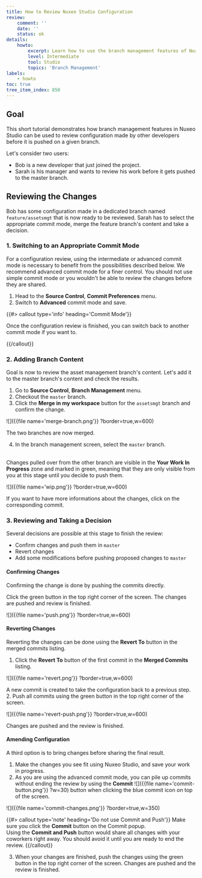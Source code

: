 ```yaml
---
title: How to Review Nuxeo Studio Configuration
review:
    comment: ''
    date: ''
    status: ok
details:
    howto:
        excerpt: Learn how to use the branch management features of Nuxeo Studio to set up a configuration process review.
        level: Intermediate
        tool: Studio
        topics: 'Branch Management'
labels:
    - howto
toc: true
tree_item_index: 850
---
```

## Goal
This short tutorial demonstrates how branch management features in Nuxeo Studio can be used to review configuration made by other developers before it is pushed on a given branch.

Let's consider two users:
- Bob is a new developer that just joined the project.
- Sarah is his manager and wants to review his work before it gets pushed to the master branch.

## Reviewing the Changes
Bob has some configuration made in a dedicated branch named `feature/assetsmgt` that is now ready to be reviewed. Sarah has to select the appropriate commit mode, merge the feature branch's content and take a decision.

### 1. Switching to an Appropriate Commit Mode

For a configuration review, using the intermediate or advanced commit mode is necessary to benefit from the possibilities described below. We recommend advanced commit mode for a finer control. You should not use simple commit mode or you wouldn't be able to review the changes before they are shared.

1. Head to the **Source Control**, **Commit Preferences** menu.
2. Switch to **Advanced** commit mode and save.

{{#> callout type='info' heading='Commit Mode'}}

Once the configuration review is finished, you can switch back to another commit mode if you want to.

{{/callout}}

### 2. Adding Branch Content
Goal is now to review the asset management branch's content. Let's add it to the master branch's content and check the results.

1. Go to **Source Control**, **Branch Management** menu.
2. Checkout the `master` branch.
3. Click the **Merge in my workspace** button for the `assetsmgt` branch and confirm the change.

![]({{file name='merge-branch.png'}} ?border=true,w=600)

The two branches are now merged.

4. In the branch management screen, select the `master` branch.

<br/>Changes pulled over from the other branch are visible in the **Your Work In Progress** zone and marked in green, meaning that they are only visible from you at this stage until you decide to push them.

![]({{file name='wip.png'}} ?border=true,w=600)

If you want to have more informations about the changes, click on the corresponding commit.

### 3. Reviewing and Taking a Decision
Several decisions are possible at this stage to finish the review:
* Confirm changes and push them in `master`
* Revert changes
* Add some modifications before pushing proposed changes to `master`

#### Confirming Changes
Confirming the change is done by pushing the commits directly.

Click the green button in the top right corner of the screen. The changes are pushed and review is finished.

![]({{file name='push.png'}} ?border=true,w=600)

#### Reverting Changes
Reverting the changes can be done using the **Revert To** button in the merged commits listing.

1. Click the **Revert To** button of the first commit in the **Merged Commits** listing.

![]({{file name='revert.png'}} ?border=true,w=600)

A new commit is created to take the configuration back to a previous step.
2. Push all commits using the green button in the top right corner of the screen.

![]({{file name='revert-push.png'}} ?border=true,w=600)

Changes are pushed and the review is finished.

#### Amending Configuration
A third option is to bring changes before sharing the final result.

1. Make the changes you see fit using Nuxeo Studio, and save your work in progress.
2. As you are using the advanced commit mode, you can pile up commits without ending the review by using the **Commit** ![]({{file name='commit-button.png'}} ?w=30) button when clicking the blue commit icon on top of the screen.

![]({{file name='commit-changes.png'}} ?border=true,w=350)

{{#> callout type='note' heading='Do not use Commit and Push'}}
Make sure you click the **Commit** button on the Commit popup.
<br/>Using the **Commit and Push** button would share all changes with your coworkers right away. You should avoid it until you are ready to end the review.
{{/callout}}

3. When your changes are finished, push the changes using the green button in the top right corner of the screen. Changes are pushed and the review is finished.
